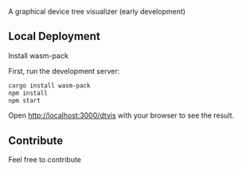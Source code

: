 A graphical device tree visualizer (early development) 

## Local Deployment

Install wasm-pack

First, run the development server:

```bash
cargo install wasm-pack
npm install
npm start
```

Open [http://localhost:3000/dtvis](http://localhost:3000/dtvis) with your browser to see the result.

## Contribute

Feel free to contribute
